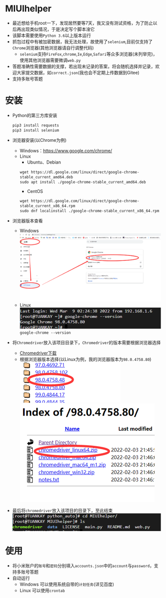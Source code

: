 # MIUIhelper
* 最近想给手机root一下，发现居然要等7天，我又没有测试资格，为了防止以后再出现类似情况，于是决定写个脚本淦它  
* 该脚本需要使用`Python 3.6`以上版本运行  
* 抓包过程中有被加密数据，我无法处理，故使用了`selenium`,目前仅支持了`Chrome`浏览器(其他浏览器请自行调整代码)  
    * `selenium`支持`FireFox`,`chrome`,`Ie`,`Edge`,`Safari`等众多浏览器(未列举完)，使用其他浏览器需要微调`web.py`
* 答题准确性需要数据的支撑，若出现未记录的答案，将会随机选择并记录，欢迎大家提交数据，如`correct.json`(我也会不定期上传数据到Gitee)  
* 支持多账号答题  
# 安装
* Python的第三方库安装 
    ```
    pip3 install requests
    pip3 install selenium
    ```

* 浏览器安装(以Chrome为例)
    * Windows：https://www.google.com/chrome/
    * Linux  
        * Ubuntu、Debian  
        ```
        wget https://dl.google.com/linux/direct/google-chrome-stable_current_amd64.deb
        sudo apt install ./google-chrome-stable_current_amd64.deb
        ```
        * CentOS  
        ```
        wget https://dl.google.com/linux/direct/google-chrome-stable_current_x86_64.rpm
        sudo dnf localinstall ./google-chrome-stable_current_x86_64.rpm
        ```

* 浏览器版本查看  
    * Windows  
    ![Win](image/ChromeVersion_win.png)
    * Linux  
    ![Linux](image/ChromeVersion_linux.png)
    `google-chrome --version`

* 将`Chromedriver`放入该项目目录下，`Chromedriver`的版本需要根据浏览器选择  
    * [Chromedriver下载](http://chromedriver.storage.googleapis.com/index.html)  
    * 根据浏览器版本选择(以Linux为例，我的浏览器版本为`98.0.4758.80`)  
    ![example1](image/example1.png)
    ![example2](image/example2.png)

* 最后将`chromedriver`放入该项目的目录下，至此结束  
    ![example3](image/example3.png)  

# 使用
* 将小米账户的`账号`和`密码`分别填入`accounts.json`中的`account`与`password`，支持多账号答题  
* 自动运行  
    * Windows 可以使用系统自带的`计划任务`(详见百度)
    * Linux 可以使用`crontab`  
